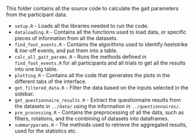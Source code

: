 This folder contains all the source code to calculate the gait parameters from the participant data.

- `setup.R` - Loads all the libraries needed to run the code.
- `dataloading.R` - Contains all the functions used to load data, or specific pieces of information from all the datasets.
- `find_foot_events.R` - Contains the algorithms used to identify heelstrike & toe-off events, and put them into a table.
- `calc_all_gait_params.R` - Runs the methods defined in `find_foot_events.R` for all participants and all trials to get all the results into one big table.
- `plotting.R` - Contains all the code that generates the plots in the different tabs of the interface.
- `get_filtered_data.R` - Filter the data based on the inputs selected in the sidebar.
- `get_questionnaire_results.R` - Extract the questionnaire results from the datasets in `../data/` using the information in `../questionnaires/`.
- `pre_processing.R` - Contains the preprocessing of all the data, such as filters, rotations, and the combining of datasets into dataframes.
- `summaryparams.R` - The methods used to retrieve the aggregated results, used for the statistics etc.